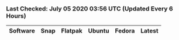 ### Last Checked: July 05 2020 03:56 UTC (Updated Every 6 Hours)

|Software|Snap|Flatpak|Ubuntu|Fedora|Latest
|:-------------|:-------------|:-------------|:-------------|:-------------|:-------------|
